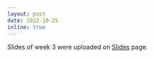 ```yaml
---
layout: post
date: 2022-10-25
inline: true
---
```


Slides of week 3 were uploaded on [Slides](/slides/) page.
